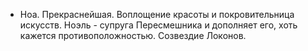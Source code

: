 
- Ноа. Прекраснейшая. Воплощение красоты и покровительница искусств. Ноэль - супруга Пересмешника и дополняет его, хоть кажется противоположностью. Созвездие Локонов.